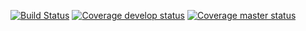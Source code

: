 [![Build Status](https://secure.travis-ci.org/kaize/coursify.png?branch=develop)](http://travis-ci.org/kaize/coursify)
[![Coverage develop status](https://coveralls.io/repos/kaize/coursify/badge.png?branch=develop)](https://coveralls.io/r/kaize/coursify/)
[![Coverage master status](https://coveralls.io/repos/kaize/coursify/badge.png?branch=master)](https://coveralls.io/r/kaize/coursify/)
